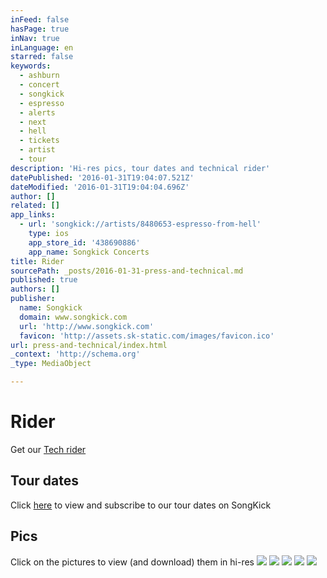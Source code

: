 ```yaml
---
inFeed: false
hasPage: true
inNav: true
inLanguage: en
starred: false
keywords:
  - ashburn
  - concert
  - songkick
  - espresso
  - alerts
  - next
  - hell
  - tickets
  - artist
  - tour
description: 'Hi-res pics, tour dates and technical rider'
datePublished: '2016-01-31T19:04:07.521Z'
dateModified: '2016-01-31T19:04:04.696Z'
author: []
related: []
app_links:
  - url: 'songkick://artists/8480653-espresso-from-hell'
    type: ios
    app_store_id: '438690886'
    app_name: Songkick Concerts
title: Rider
sourcePath: _posts/2016-01-31-press-and-technical.md
published: true
authors: []
publisher:
  name: Songkick
  domain: www.songkick.com
  url: 'http://www.songkick.com'
  favicon: 'http://assets.sk-static.com/images/favicon.ico'
url: press-and-technical/index.html
_context: 'http://schema.org'
_type: MediaObject

---
```

# Rider

Get our [Tech rider][0]

## Tour dates

Click [here][1] to view and subscribe to our tour dates on SongKick

## Pics

Click on the pictures to view (and download) them in hi-res
![](https://the-grid-user-content.s3-us-west-2.amazonaws.com/bb87e26d-79c5-465e-a3f1-05b567417c40.jpg)
![](https://the-grid-user-content.s3-us-west-2.amazonaws.com/a6d26ae4-efbb-481b-82d3-f53dc1e7cd02.jpg)
![](https://the-grid-user-content.s3-us-west-2.amazonaws.com/30e304dd-f8ad-44a1-a986-af227a14ab4d.jpg)
![](https://the-grid-user-content.s3-us-west-2.amazonaws.com/d9201ceb-8388-4b7c-930d-db407f2530c6.jpg)
![](https://the-grid-user-content.s3-us-west-2.amazonaws.com/c214af2d-d7e9-46a5-8ee8-bb000ec39989.jpg)

[0]: http://booking.cheesecom.com/efh/Stageplan-patchlist-efh.pdf
[1]: http://www.songkick.com/artists/8480653